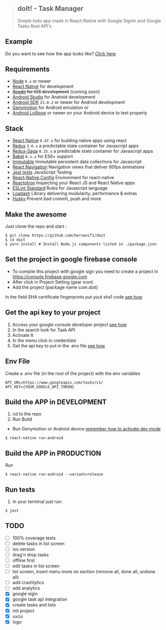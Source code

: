 >## doIt! - Task Manager
> Simple todo app made in React-Native with Google SignIn and Google Tasks Rest API's


## Example
Do you want to see how the app looks like? [Click here](https://www.behance.net/gallery/56769943/doIt)


## Requirements
- [Node](https://nodejs.org) `6.x` or newer
- [React Native](http://facebook.github.io/react-native/docs/getting-started.html) for development
- ~~[Xcode](https://developer.apple.com/xcode/) for iOS development~~ (coming soon)
- [Android Studio](https://developer.android.com/studio/index.html) for Android development
- [Android SDK](https://developer.android.com/sdk/) `23.0.2` or newer for Android development
- [Genymotion](https://www.genymotion.com/) for Android emulation or
- [Android Lollipop](https://www.android.com/versions/lollipop-5-0/) or newer on your Android device to test properly

## Stack
- [React Native](https://facebook.github.io/react-native/) `0.47.x` for building native apps using react
- [Redux](http://rackt.github.io/redux/index.html) `3.6.x` a predictable state container for Javascript apps
- [Redux-Saga](https://github.com/redux-saga/redux-saga) `0.15.x` a predictable state container for Javascript apps
- [Babel](http://babeljs.io/) `6.x.x` for ES6+ support
- [Immutable](https://facebook.github.io/immutable-js/) Immutable persistent data collections for Javascript
- [React Navigation](https://reactnavigation.org/) Navigation views that deliver 60fps animations
- [Jest tests](https://facebook.github.io/jest/) JavaScript Testing
- [React-Native Config](https://github.com/luggit/react-native-config) Environment for react-native
- [Reactotron](https://github.com/infinitered/reactotron) Inspecting your React JS and React Native apps
- [ESLint Standard](https://github.com/standard/eslint-config-standard) Rules for Javascript language
- [Loadash](https://lodash.com/) Library delivering modularity, performance & extras
- [Husky](https://github.com/typicode/husky/) Prevent bad commit, push and more

## Make the awesome
Just clone the repo
and start :
```shell
$ git clone https://github.com/hernanif1/doit
$ cd doit
$ yarn install # Install Node.js components listed in ./package.json
```


## Set the project in google firebase console
- To compile this project with google sign you need to create a project in https://console.firebase.google.com
- After click in Project Setting (gear icon)
- Add the project (package name com.doit)

In the field SHA certificate fingerprints put yout sha1 code [see how](https://developers.google.com/maps/documentation/android-api/signup)

## Get the api key to your project
1. Access your google console developer project [see how](https://console.developers.google.com/cloud-resource-manager)
2. In the search look for Task API
3. Activate It
4. In the menu click in credentials
5. Get the api key to put in the .env file [see how](https://github.com/hernanif1/doit/blob/master/README.md#env-file)

## Env File
Create a .env file (in the root of the project) with the env variables
```shell
API_URL=https://www.googleapis.com/tasks/v1/
API_KEY={YOUR_GOOGLE_API_TOKEN}
```

## Build the APP in DEVELOPMENT
1. cd to the repo
2. Run Build
  * Run Genymotion or Android device [remember how to activate dev mode](https://www.androidcentral.com/android-50-lollipop-basics-how-turn-developer-settings)
  ```shell
  $ react-native run-android
  ```

## Build the APP in PRODUCTION
Run
```shell
$ react-native run-android --variant=release
```

## Run tests
1. In your terminal just run:
```
$ jest
```


## TODO
- [ ] 100% coverage tests
- [ ] delete tasks in list screen
- [ ] ios version
- [ ] drag'n drop tasks
- [ ] offline first
- [ ] edit tasks in list screen
- [ ] list screen, insert menu more on section (remove all, done all, undone all)
- [ ] add crashlytics
- [ ] add analytics
- [x] google sigin
- [x] google task api integration
- [x] create tasks and lists
- [x] init project
- [x] ux/ui
- [x] logo
